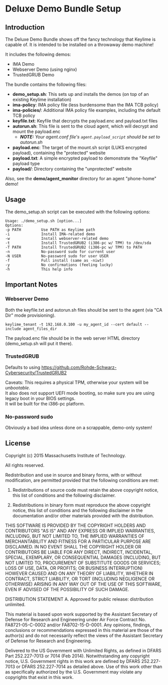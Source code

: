# Deluxe Demo Bundle Setup

## Introduction 

The Deluxe Demo Bundle shows off the fancy technology that Keylime is capable of.  It is intended to be installed on a throwaway demo machine! 

It includes the following demos: 
* IMA Demo 
* Webserver Demo (using nginx) 
* TrustedGRUB Demo 

The bundle contains the following files: 
* **demo_setup.sh**: This sets up and installs the demos (on top of an existing Keylime installation) 
* **ima-policy**: IMA policy file (less burdensome than the IMA TCB policy) 
* **ima-policies/**: Additional IMA policy file examples, including the default TCB policy
* **keyfile.txt**: Keyfile that decrypts the payload.enc and payload.txt files 
* **autorun.sh**: This file is sent to the cloud agent, which will decrypt and mount the payload.enc 
    * *__NOTE:__ Your agent.conf file's ```agent.payload_script``` should be set to autorun.sh*
* **payload.enc**: The target of the mount.sh script (LUKS encrypted payload), containing the "protected" website 
* **payload.txt**: A simple encrypted payload to demonstrate the "Keyfile" payload type 
* **payload/**: Directory containing the "unprotected" website 

Also, see the **demo/agent_monitor** directory for an agent "phone-home" demo! 

## Usage 

The demo_setup.sh script can be executed with the following options: 
```
Usage: ./demo_setup.sh [option...]
Options:
-p PATH         Use PATH as Keylime path
-i              Install IMA-related demo
-w              Install webserver-related demo
-t              Install TrustedGRUB2 (i386-pc w/ TPM) to /dev/sda
-T PATH         Install TrustedGRUB2 (i386-pc w/ TPM) to PATH
-n              No-password sudo for current user
-N USER         No-password sudo for user USER
-f              Full install (same as -niwt)
-y              No confirmations (feeling lucky)
-h              This help info
```

## Important Notes

### Webserver Demo

Both the keyfile.txt and autorun.sh files should be sent to the agent (via "CA Dir" mode provisioning).  

`keylime_tenant -t 192.168.0.100 -u my_agent_id --cert default --include agent_files_dir`

The payload.enc file should be in the web server HTML directory (demo_setup.sh will put it there). 

### TrustedGRUB

Defaults to using https://github.com/Rohde-Schwarz-Cybersecurity/TrustedGRUB2 

Caveats: This requires a physical TPM, otherwise your system will be *unbootable*.  
It also does not support UEFI mode booting, so make sure you are using legacy boot in your BIOS settings.  
It will be built for the i386-pc platform.

### No-password sudo

Obviously a bad idea unless done on a scrappable, demo-only system! 

## License

Copyright (c) 2015 Massachusetts Institute of Technology.

All rights reserved.

Redistribution and use in source and binary forms, with or without modification, are permitted provided that the following conditions are met:

1. Redistributions of source code must retain the above copyright notice, this list of conditions and the following disclaimer.

2. Redistributions in binary form must reproduce the above copyright notice, this list of conditions and the following disclaimer in the documentation and/or other materials provided with the distribution.

THIS SOFTWARE IS PROVIDED BY THE COPYRIGHT HOLDERS AND CONTRIBUTORS "AS IS" AND ANY EXPRESS OR IMPLIED WARRANTIES, INCLUDING, BUT NOT LIMITED TO, THE IMPLIED WARRANTIES OF MERCHANTABILITY AND FITNESS FOR A PARTICULAR PURPOSE ARE DISCLAIMED. IN NO EVENT SHALL THE COPYRIGHT HOLDER OR CONTRIBUTORS BE LIABLE FOR ANY DIRECT, INDIRECT, INCIDENTAL, SPECIAL, EXEMPLARY, OR CONSEQUENTIAL DAMAGES (INCLUDING, BUT NOT LIMITED TO, PROCUREMENT OF SUBSTITUTE GOODS OR SERVICES; LOSS OF USE, DATA, OR PROFITS; OR BUSINESS INTERRUPTION) HOWEVER CAUSED AND ON ANY THEORY OF LIABILITY, WHETHER IN CONTRACT, STRICT LIABILITY, OR TORT (INCLUDING NEGLIGENCE OR OTHERWISE) ARISING IN ANY WAY OUT OF THE USE OF THIS SOFTWARE, EVEN IF ADVISED OF THE POSSIBILITY OF SUCH DAMAGE.


DISTRIBUTION STATEMENT A. Approved for public release: distribution unlimited.

This material is based upon work supported by the Assistant Secretary of Defense for 
Research and Engineering under Air Force Contract No. FA8721-05-C-0002 and/or 
FA8702-15-D-0001. Any opinions, findings, conclusions or recommendations expressed in this
material are those of the author(s) and do not necessarily reflect the views of the 
Assistant Secretary of Defense for Research and Engineering.

Delivered to the US Government with Unlimited Rights, as defined in DFARS Part 
252.227-7013 or 7014 (Feb 2014). Notwithstanding any copyright notice, U.S. Government 
rights in this work are defined by DFARS 252.227-7013 or DFARS 252.227-7014 as detailed 
above. Use of this work other than as specifically authorized by the U.S. Government may 
violate any copyrights that exist in this work.

